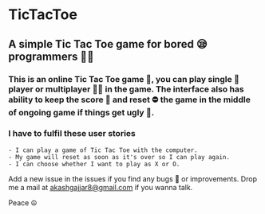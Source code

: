 # TicTacToe
 A simple Tic Tac Toe game for bored 😪 programmers 👩‍💻
-----------------------------------------------------------
### This is an online Tic Tac Toe game 🎲, you can play single 🙎‍ player or multiplayer 👩‍👦  in the game. The interface also has ability to keep the score 💯 and reset ⛔ the game in the middle of ongoing game if things get ugly 💢.

### I have to fulfil these user stories
	- I can play a game of Tic Tac Toe with the computer.
	- My game will reset as soon as it's over so I can play again.
	- I can choose whether I want to play as X or O.

 Add a new issue in the issues if you find any bugs 🐛 or improvements. Drop me a mail at akashgajjar8@gmail.com if you wanna talk.
 
 Peace ☮
